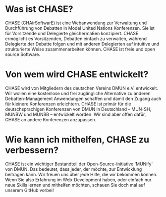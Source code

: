 # Was ist CHASE?

CHASE (CHAirSoftwarE) ist eine Webanwendung zur Verwaltung und Durchführung von Debatten in Model United Nations Konferenzen. Sie ist für Vorsitzende und Delegierte gleichermaßen konzipiert. CHASE ermöglicht es Vorsitzenden, Debatten einfach zu verwalten, während Delegierte der Debatte folgen und mit anderen Delegierten auf intuitive und strukturierte Weise zusammenarbeiten können. CHASE ist freie und open source Software.

# Von wem wird CHASE entwickelt?

CHASE wird von Mitgliedern des deutschen Vereins DMUN e.V. entwickelt. Wir wollen eine kostenlose und frei zugängliche Alternative zu anderen Debatten-Management Anwendungen schaffen und damit den Zugang auch für kleinere Konferenzen erleichtern. CHASE ist primär für die deutschsprachigen Konferenzen von DMUN in Deutschland – MUN-SH, MUNBW und MUNBB – entwickelt worden. Wir sind aber offen dafür, CHASE an andere Konferenzen anzupassen.

# Wie kann ich mithelfen, CHASE zu verbessern?

CHASE ist ein wichtiger Bestandteil der Open-Source-Initiative 'MUNify' von DMUN. Das bedeutet, dass jeder, der möchte, zur Entwicklung beitragen kann. Wir freuen uns über jede Hilfe, die wir bekommen können. Wenn Sie also Erfahrung im Web-Development haben, oder einfach nur neue Skills lernen und mithelfen möchten, schauen Sie doch mal auf unserem GitHub vorbei!
